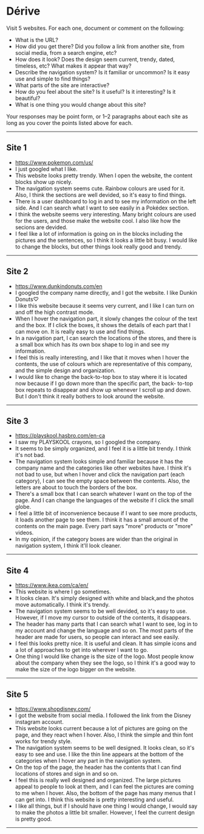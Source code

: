 # Dérive

Visit 5 websites. For each one, document or comment on the following:
* What is the URL?
* How did you get there? Did you follow a link from another site, from social media, from a search engine, etc?
* How does it look? Does the design seem current, trendy, dated, timeless, etc? What makes it appear that way?
* Describe the navigation system? Is it familiar or uncommon? Is it easy use and simple to find things?
* What parts of the site are interactive?
* How do you feel about the site? Is it useful? Is it interesting? Is it beautiful?
* What is one thing you would change about this site?

Your responses may be point form, or 1–2 paragraphs about each site as long as you cover the points listed above for each.

---
## Site 1
* https://www.pokemon.com/us/
* I just googled what I like. 
* This website looks pretty trendy. When I open the website, the content blocks show up nicely.
* The navigation system seems cute. Rainbow colours are used for it. Also, I think the sections are well devided, so it's easy to find     things.
* There is a user dashboard to log in and to see my information on the left side. And I can search what I want to see easily in a         Pokédex section.
* I think the website seems very interesting. Many bright colours are used for the users, and those make the website cool. I also like     how the secions are devided.
* I feel like a lot of information is going on in the blocks including the pictures and the sentences, so I think it looks a little bit   busy. I would like to change the blocks, but other things look really good and trendy. 


---
## Site 2
* https://www.dunkindonuts.com/en
* I googled the company name directly, and I got the website. I like Dunkin Donuts♡
* I like this website because it seems very current, and I like I can turn on and off the high contrast mode.
* When I hover the navigation part, it slowly changes the colour of the text and the box. If I click the boxes, it shows the details of   each part that I can move on. It is really easy to use and find things.
* In a navigation part, I can search the locations of the stores, and there is a small box which has its own box shape to log in and see   my information.
* I feel this is really interesting, and I like that it moves when I hover the contents, the use of colours which are representative of   this company, and the simple design and organization.
* I would like to change the back-to-top box to stay where it is located now because if I go down more than the specific part, the back-   to-top box repeats to disappear and show up whenever I scroll up and down. But I don't think it really bothers to look around the       website.


---
## Site 3
* https://playskool.hasbro.com/en-ca
* I saw my PLAYSKOOL crayons, so I googled the company.
* It seems to be simply organized, and I feel it is a little bit trendy. I think it's not bad. 
* The navigation system looks simple and familiar because it has the company name and the categories like other websites have. I think     it's not bad to use, but when I hover and click the navigation part (each category), I can see the empty space between the contents.     Also, the letters are about to touch the borders of the box.
* There's a small box that I can search whatever I want on the top of the page. And I can change the languages of the website if I click   the small globe.
* I feel a little bit of inconvenience because if I want to see more products, it loads another page to see them. I think it has a small   amount of the contents on the main page. Every part says "more" products or "more" videos.
* In my opinion, if the category boxes are wider than the original in navigation system, I think it'll look cleaner.  


---
## Site 4
* https://www.ikea.com/ca/en/
* This website is where I go sometimes.
* It looks clean. It's simply designed with white and black,and the photos move automatically. I think it's trendy.
* The navigation system seems to be well devided, so it's easy to use. However, if I move my cursor to outside of the contents, it         disappears.
* The header has many parts that I can search what I want to see, log in to my account and change the language and so on. The most parts   of the header are made for users, so people can interact and see easily.
* I feel this looks pretty nice. It is useful and clean. It has simple icons and a lot of approaches to get into wherever I want to go.
* One thing I would like change is the size of the logo. Most people know about the company when they see the logo, so I think it's a     good way to make the size of the logo bigger on the website.


---
## Site 5
* https://www.shopdisney.com/
* I got the website from social media. I followed the link from the Disney instagram account.
* This website looks current because a lot of pictures are going on the page, and they react when I hover. Also, I think the simple and   thin font works for trendy style.
* The navigation system seems to be well designed. It looks clean, so it's easy to see and use. I like the thin line appears at the       bottom of the categories when I hover any part in the navigation system.
* On the top of the page, the header has the contents that I can find locations of stores and sign in and so on.
* I feel this is really well designed and organized. The large pictures appeal to people to look at them, and I can feel the pictures     are coming to me when I hover. Also, the bottom of the page has many menus that I can get into. I think this website is pretty           interesting and useful.
* I like all things, but if I should have one thing I would change, I would say to make the photos a little bit smaller. However, I feel   the current design is pretty good.


---
